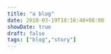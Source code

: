 ```yaml
---
title: "a blog"
date: 2018-03-19T18:16:48+08:00
showDate: true
draft: false
tags: ["blog","story"]
---
```


